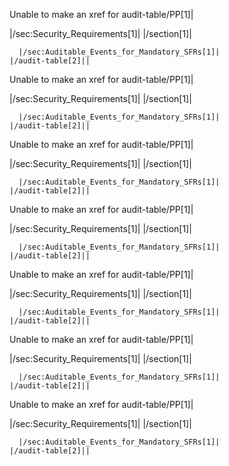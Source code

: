 Unable to make an xref for audit-table/PP[1]|
	
  |/sec:Security_Requirements[1]|
    |/section[1]|

      |/sec:Auditable_Events_for_Mandatory_SFRs[1]|
	|/audit-table[2]||
Unable to make an xref for audit-table/PP[1]|
	
  |/sec:Security_Requirements[1]|
    |/section[1]|

      |/sec:Auditable_Events_for_Mandatory_SFRs[1]|
	|/audit-table[2]||
Unable to make an xref for audit-table/PP[1]|
	
  |/sec:Security_Requirements[1]|
    |/section[1]|

      |/sec:Auditable_Events_for_Mandatory_SFRs[1]|
	|/audit-table[2]||
Unable to make an xref for audit-table/PP[1]|
	
  |/sec:Security_Requirements[1]|
    |/section[1]|

      |/sec:Auditable_Events_for_Mandatory_SFRs[1]|
	|/audit-table[2]||
Unable to make an xref for audit-table/PP[1]|
	
  |/sec:Security_Requirements[1]|
    |/section[1]|

      |/sec:Auditable_Events_for_Mandatory_SFRs[1]|
	|/audit-table[2]||
Unable to make an xref for audit-table/PP[1]|
	
  |/sec:Security_Requirements[1]|
    |/section[1]|

      |/sec:Auditable_Events_for_Mandatory_SFRs[1]|
	|/audit-table[2]||
Unable to make an xref for audit-table/PP[1]|
	
  |/sec:Security_Requirements[1]|
    |/section[1]|

      |/sec:Auditable_Events_for_Mandatory_SFRs[1]|
	|/audit-table[2]||
